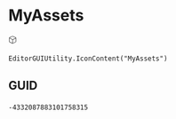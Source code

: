 # MyAssets
![](/img/MyAssets.png)

``` CSharp
EditorGUIUtility.IconContent("MyAssets")
```
## GUID
```
-4332087883101758315
```
